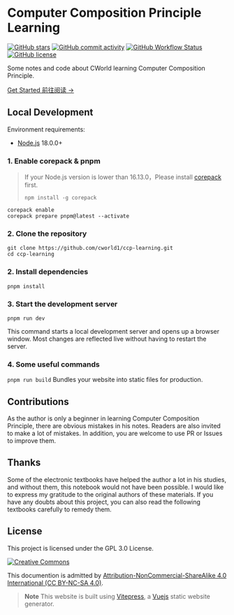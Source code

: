 # Computer Composition Principle Learning

[![GitHub stars](https://img.shields.io/github/stars/cworld1/ccp-learning?style=flat-square)](https://github.com/cworld1/ccp-learning/stargazers)
[![GitHub commit activity](https://img.shields.io/github/commit-activity/y/cworld1/ccp-learning?label=commits&style=flat-square)](https://github.com/cworld1/ccp-learning/commits)
[![GitHub Workflow Status](https://img.shields.io/github/actions/workflow/status/cworld1/ccp-learning/.github/workflows/build-deploy.yml?branch=main&style=flat-square)](https://github.com/cworld1/ccp-learning/actions/workflows/build-deploy.yml)
[![GitHub license](https://img.shields.io/github/license/cworld1/ccp-learning?style=flat-square)](https://github.com/cworld1/ccp-learning/blob/main/LICENSE)

Some notes and code about CWorld learning Computer Composition Principle.

[Get Started 前往阅读 →](https://ccp.cworld.top/)

<!-- Or you can get [PDF file](https://cn.cworld.top/ccp-learning.pdf) automaticly generated by github actions. -->

## Local Development

Environment requirements:

- [Node.js](https://nodejs.org) 18.0.0+

### 1. Enable corepack & pnpm

> If your Node.js version is lower than 16.13.0，Please install [corepack](https://nodejs.org/api/corepack.html) first.
>
> ```shell
> npm install -g corepack
> ```

```shell
corepack enable
corepack prepare pnpm@latest --activate
```

### 2. Clone the repository

```shell
git clone https://github.com/cworld1/ccp-learning.git
cd ccp-learning
```

### 2. Install dependencies

```shell
pnpm install
```

### 3. Start the development server

```shell
pnpm run dev
```

This command starts a local development server and opens up a browser window. Most changes are reflected live without having to restart the server.

### 4. Some useful commands

`pnpm run build`
Bundles your website into static files for production.

## Contributions

As the author is only a beginner in learning Computer Composition Principle, there are obvious mistakes in his notes. Readers are also invited to make a lot of mistakes. In addition, you are welcome to use PR or Issues to improve them.

## Thanks

Some of the electronic textbooks have helped the author a lot in his studies, and without them, this notebook would not have been possible. I would like to express my gratitude to the original authors of these materials. If you have any doubts about this project, you can also read the following textbooks carefully to remedy them.

<!-- - [STATS 201 : Computer Composition Principle](https://courseoutline.auckland.ac.nz/dco/course/STATS/201/1215) -->

## License

This project is licensed under the GPL 3.0 License.

[![Creative Commons](https://i.creativecommons.org/l/by-nc-sa/4.0/88x31.png)](https://creativecommons.org/licenses/by-nc-sa/4.0/deed.en)

This documention is admitted by [Attribution-NonCommercial-ShareAlike 4.0 International (CC BY-NC-SA 4.0)](http://creativecommons.org/licenses/by-nc-sa/4.0/).

> **Note** This website is built using [Vitepress](https://github.com/vuejs/vitepress), a [Vuejs](https://vuejs.org) static website generator.
